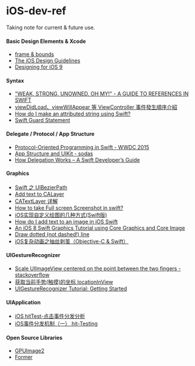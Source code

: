 # iOS-dev-ref
Taking note for current & future use.

#### Basic Design Elements & Xcode

* [frame & bounds](http://n11studio.blogspot.tw/2012/06/frame-bounds.html)
* [The iOS Design Guidelines](http://ivomynttinen.com/blog/ios-design-guidelines)
* [Designing for iOS 9
](https://designcode.io/iosdesign-guidelines)

#### Syntax

* ["WEAK, STRONG, UNOWNED, OH MY!" - A GUIDE TO REFERENCES IN SWIFT](http://krakendev.io/blog/weak-and-unowned-references-in-swift)
* [viewDidLoad、viewWillAppear 等 ViewController 事件發生順序介紹](https://www.iwaishin.com/ios-viewcontroller-event-introduce/)
* [How do I make an attributed string using Swift?](http://stackoverflow.com/questions/24666515/how-do-i-make-an-attributed-string-using-swift)
* [Swift Guard Statement](http://ericcerney.com/swift-guard-statement/)

#### Delegate / Protocol / App Structure

* [Protocol-Oriented Programming in Swift - WWDC 2015](http://asciiwwdc.com/2015/sessions/408?q=protocol)
* [App Structure and UIKit - sodas](http://course.sodas.tw/slides/spring-16/03-App-Structure.pdf)
* [How Delegation Works – A Swift Developer’s Guide](https://www.andrewcbancroft.com/2015/04/08/how-delegation-works-a-swift-developer-guide/)

#### Graphics

* [Swift 之 UIBezierPath](http://www.jianshu.com/p/5abd2da87e94)
* [Add text to CALayer](http://stackoverflow.com/questions/2209734/add-text-to-calayer)
* [CATextLayer 详解](http://www.swiftmi.com/articles/1213.html)
* [How to take Full screen Screenshot in swift?](http://stackoverflow.com/questions/25448879/how-to-take-full-screen-screenshot-in-swift)
* [iOS实现自定义绘图的几种方式(Swift版)](http://www.jianshu.com/p/1e4bc8378c36)
* [How do I add text to an image in iOS Swift](http://stackoverflow.com/questions/28906914/how-do-i-add-text-to-an-image-in-ios-swift)
* [An iOS 8 Swift Graphics Tutorial using Core Graphics and Core Image
](http://www.techotopia.com/index.php/An_iOS_8_Swift_Graphics_Tutorial_using_Core_Graphics_and_Core_Image#Drawing_a_Line)
* [Draw dotted (not dashed!) line](http://stackoverflow.com/questions/26018302/draw-dotted-not-dashed-line)
* [iOS复杂动画之抽丝剥茧（Objective-C & Swift）](http://www.jianshu.com/p/658641c77f51?utm_campaign=hugo&utm_medium=reader_share&utm_content=note&utm_source=weibo)

#### UIGestureRecognizer

* [Scale UIImageView centered on the point between the two fingers - stackoverflow](http://stackoverflow.com/questions/35152385/scale-uiimageview-centered-on-the-point-between-the-two-fingers)
* [获取当前手势(触摸)的坐标 locationInView](http://qiubaqi.com/post-56.html)
* [UIGestureRecognizer Tutorial: Getting Started](https://www.raywenderlich.com/76020/using-uigesturerecognizer-with-swift-tutorial)

#### UIApplication
* [iOS hitTest-点击事件分发分析](http://www.hmttommy.com/2015/05/25/iOS-hitTest/)
* [iOS事件分发机制（一） hit-Testing](http://suenblog.duapp.com/blog/100031/iOS事件分发机制（一）%20hit-Testing)

#### Open Source Libraries

* [GPUImage2](https://github.com/BradLarson/GPUImage2)
* [Former](https://github.com/ra1028/Former)

